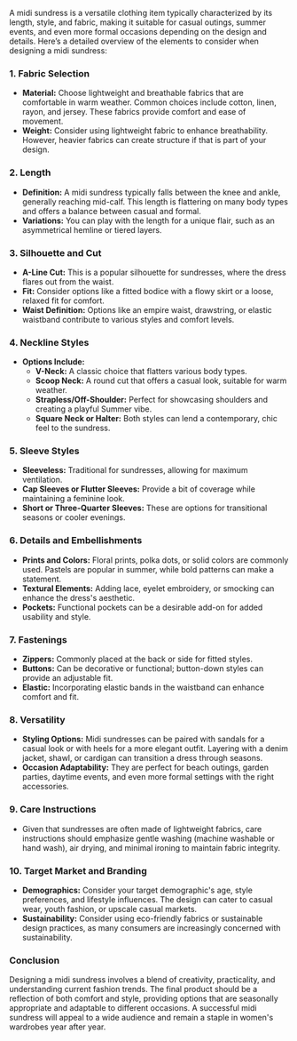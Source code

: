 A midi sundress is a versatile clothing item typically characterized by its length, style, and fabric, making it suitable for casual outings, summer events, and even more formal occasions depending on the design and details. Here’s a detailed overview of the elements to consider when designing a midi sundress:

### **1. Fabric Selection**
- **Material:** Choose lightweight and breathable fabrics that are comfortable in warm weather. Common choices include cotton, linen, rayon, and jersey. These fabrics provide comfort and ease of movement.
- **Weight:** Consider using lightweight fabric to enhance breathability. However, heavier fabrics can create structure if that is part of your design.

### **2. Length**
- **Definition:** A midi sundress typically falls between the knee and ankle, generally reaching mid-calf. This length is flattering on many body types and offers a balance between casual and formal.
- **Variations:** You can play with the length for a unique flair, such as an asymmetrical hemline or tiered layers.

### **3. Silhouette and Cut**
- **A-Line Cut:** This is a popular silhouette for sundresses, where the dress flares out from the waist.
- **Fit:** Consider options like a fitted bodice with a flowy skirt or a loose, relaxed fit for comfort. 
- **Waist Definition:** Options like an empire waist, drawstring, or elastic waistband contribute to various styles and comfort levels.

### **4. Neckline Styles**
- **Options Include:**
  - **V-Neck:** A classic choice that flatters various body types.
  - **Scoop Neck:** A round cut that offers a casual look, suitable for warm weather.
  - **Strapless/Off-Shoulder:** Perfect for showcasing shoulders and creating a playful Summer vibe.
  - **Square Neck or Halter:** Both styles can lend a contemporary, chic feel to the sundress.

### **5. Sleeve Styles**
- **Sleeveless:** Traditional for sundresses, allowing for maximum ventilation.
- **Cap Sleeves or Flutter Sleeves:** Provide a bit of coverage while maintaining a feminine look.
- **Short or Three-Quarter Sleeves:** These are options for transitional seasons or cooler evenings.

### **6. Details and Embellishments**
- **Prints and Colors:** Floral prints, polka dots, or solid colors are commonly used. Pastels are popular in summer, while bold patterns can make a statement.
- **Textural Elements:** Adding lace, eyelet embroidery, or smocking can enhance the dress's aesthetic.
- **Pockets:** Functional pockets can be a desirable add-on for added usability and style.

### **7. Fastenings**
- **Zippers:** Commonly placed at the back or side for fitted styles.
- **Buttons:** Can be decorative or functional; button-down styles can provide an adjustable fit.
- **Elastic:** Incorporating elastic bands in the waistband can enhance comfort and fit.

### **8. Versatility**
- **Styling Options:** Midi sundresses can be paired with sandals for a casual look or with heels for a more elegant outfit. Layering with a denim jacket, shawl, or cardigan can transition a dress through seasons.
- **Occasion Adaptability:** They are perfect for beach outings, garden parties, daytime events, and even more formal settings with the right accessories.

### **9. Care Instructions**
- Given that sundresses are often made of lightweight fabrics, care instructions should emphasize gentle washing (machine washable or hand wash), air drying, and minimal ironing to maintain fabric integrity.

### **10. Target Market and Branding**
- **Demographics:** Consider your target demographic's age, style preferences, and lifestyle influences. The design can cater to casual wear, youth fashion, or upscale casual markets.
- **Sustainability:** Consider using eco-friendly fabrics or sustainable design practices, as many consumers are increasingly concerned with sustainability.

### **Conclusion**
Designing a midi sundress involves a blend of creativity, practicality, and understanding current fashion trends. The final product should be a reflection of both comfort and style, providing options that are seasonally appropriate and adaptable to different occasions. A successful midi sundress will appeal to a wide audience and remain a staple in women's wardrobes year after year.